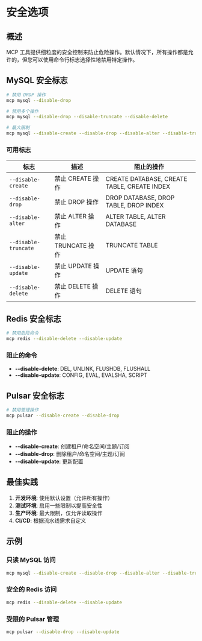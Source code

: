 # 安全选项

## 概述

MCP 工具提供细粒度的安全控制来防止危险操作。默认情况下，所有操作都是允许的，但您可以使用命令行标志选择性地禁用特定操作。

## MySQL 安全标志

```bash
# 禁用 DROP 操作
mcp mysql --disable-drop

# 禁用多个操作
mcp mysql --disable-drop --disable-truncate --disable-delete

# 最大限制
mcp mysql --disable-create --disable-drop --disable-alter --disable-truncate --disable-update --disable-delete
```

### 可用标志

| 标志 | 描述 | 阻止的操作 |
|------|------|-----------|
| `--disable-create` | 禁止 CREATE 操作 | CREATE DATABASE, CREATE TABLE, CREATE INDEX |
| `--disable-drop` | 禁止 DROP 操作 | DROP DATABASE, DROP TABLE, DROP INDEX |
| `--disable-alter` | 禁止 ALTER 操作 | ALTER TABLE, ALTER DATABASE |
| `--disable-truncate` | 禁止 TRUNCATE 操作 | TRUNCATE TABLE |
| `--disable-update` | 禁止 UPDATE 操作 | UPDATE 语句 |
| `--disable-delete` | 禁止 DELETE 操作 | DELETE 语句 |

## Redis 安全标志

```bash
# 禁用危险命令
mcp redis --disable-delete --disable-update
```

### 阻止的命令

- **--disable-delete**: DEL, UNLINK, FLUSHDB, FLUSHALL
- **--disable-update**: CONFIG, EVAL, EVALSHA, SCRIPT

## Pulsar 安全标志

```bash
# 禁用管理操作
mcp pulsar --disable-create --disable-drop
```

### 阻止的操作

- **--disable-create**: 创建租户/命名空间/主题/订阅
- **--disable-drop**: 删除租户/命名空间/主题/订阅
- **--disable-update**: 更新配置

## 最佳实践

1. **开发环境**: 使用默认设置（允许所有操作）
2. **测试环境**: 启用一些限制以提高安全性
3. **生产环境**: 最大限制，仅允许读取操作
4. **CI/CD**: 根据流水线需求自定义

## 示例

### 只读 MySQL 访问
```bash
mcp mysql --disable-create --disable-drop --disable-alter --disable-truncate --disable-update --disable-delete
```

### 安全的 Redis 访问
```bash
mcp redis --disable-delete --disable-update
```

### 受限的 Pulsar 管理
```bash
mcp pulsar --disable-drop --disable-update
```